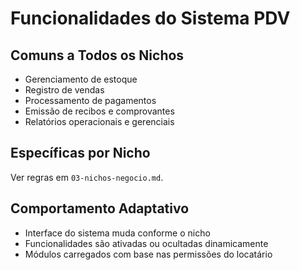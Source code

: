# Funcionalidades do Sistema PDV

## Comuns a Todos os Nichos
- Gerenciamento de estoque
- Registro de vendas
- Processamento de pagamentos
- Emissão de recibos e comprovantes
- Relatórios operacionais e gerenciais

## Específicas por Nicho
Ver regras em `03-nichos-negocio.md`.

## Comportamento Adaptativo
- Interface do sistema muda conforme o nicho
- Funcionalidades são ativadas ou ocultadas dinamicamente
- Módulos carregados com base nas permissões do locatário
